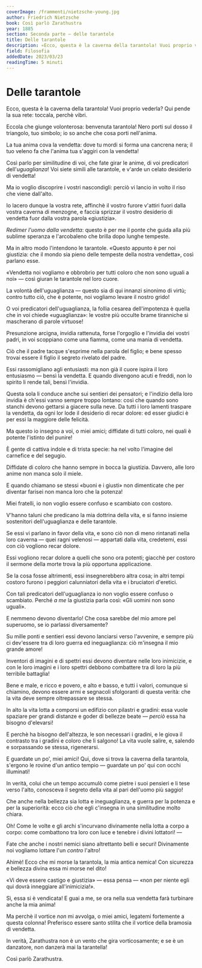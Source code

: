 ```yaml
---
coverImage: /frammenti/nietzsche-young.jpg
author: Friedrich Nietzsche
book: Così parlò Zarathustra 
year: 1885 
section: Seconda parte — delle tarantole
title: Delle tarantole
description: «Ecco, questa è la caverna della tarantola! Vuoi proprio vederla? Qui pende la sua rete. Toccala, perchè vibri. Eccola che giunge volonterosa; benvenuta tarantola!
field: Filosofia 
addedDate: 2023/03/23
readingTime: 5 minuti
---
```


# Delle tarantole

Ecco, questa è la caverna della tarantola! Vuoi proprio vederla? Qui pende la sua rete: toccala, perchè vibri.

Eccola che giunge volonterosa: benvenuta tarantola! Nero porti sul dosso il triangolo, tuo simbolo; io so anche che cosa porti nell'anima.

La tua anima cova la vendetta: dove tu mordi si forma una cancrena nera; il tuo veleno fa che l'anima tua s'aggiri con la vendetta!

Così parlo per similitudine di voi, che fate girar le anime, di voi predicatori dell'*uguaglianza*! Voi siete simili alle tarantole, e v'arde un celato desiderio di vendetta!

Ma io voglio discoprire i vostri nascondigli: perciò vi lancio in volto il riso che viene dall'alto.

Io lacero dunque la vostra rete, affinchè il vostro furore v'attiri fuori dalla vostra caverna di menzogne, e faccia sprizzar il vostro desiderio di vendetta fuor dalla vostra parola «giustizia».

*Redimer l'uomo dalla vendetta*: questo è per me il ponte che guida alla più sublime speranza e l'arcobaleno che brilla dopo lunghe tempeste.

Ma in altro modo l'intendono le tarantole. «Questo appunto è per noi giustizia: che il mondo sia pieno delle tempeste della nostra vendetta», così parlano esse.

«Vendetta noi vogliamo e obbrobrio per tutti coloro che non sono uguali a noi» — così giuran le tarantole nel loro cuore.

La volontà dell'uguaglianza — questo sia di qui innanzi sinonimo di virtù; contro tutto ciò, che è potente, noi vogliamo levare il nostro grido!

O voi predicatori dell'uguaglianza, la follia cesarea dell'impotenza è quella che in voi chiede «uguaglianza»: le vostre più occulte brame tiranniche si mascherano di parole virtuose!

Presunzione arcigna, invidia rattenuta, forse l'orgoglio e l'invidia dei vostri padri, in voi scoppiano come una fiamma, come una mania di vendetta.

Ciò che il padre tacque s'esprime nella parola del figlio; e bene spesso trovai essere il figlio il segreto rivelato del padre.

Essi rassomigliano agli entusiasti: ma non già il cuore ispira il loro entusiasmo — bensì la vendetta. E quando divengono acuti e freddi, non lo spirito li rende tali, bensì l'invidia.

Questa sola li conduce anche sui sentieri dei pensatori; e l'indizio della loro invidia è ch'essi vanno sempre troppo lontano: così che quando sono stanchi devono gettarsi a giacere sulla neve. Da tutti i loro lamenti traspare la vendetta, da ogni lor lode il desiderio di recar dolore: ed esser giudici è per essi la maggiore delle felicità.

Ma questo io insegno a voi, o miei amici; diffidate di tutti coloro, nei quali è potente l'istinto del punire!

È gente di cattiva indole e di trista specie: ha nel volto l'imagine del carnefice e del segugio.

Diffidate di coloro che hanno sempre in bocca la giustizia. Davvero, alle loro anime non manca solo il miele.

E quando chiamano se stessi «buoni e i giusti» non dimenticate che per diventar farisei non manca loro che la potenza!

Miei fratelli, io non voglio essere confuso e scambiato con costoro.

V'hanno taluni che predicano la mia dottrina della vita, e si fanno insieme sostenitori dell'uguaglianza e delle tarantole.

Se essi vi parlano in favor della vita, e sono ciò non di meno rintanati nella loro caverna — quei ragni velenosi — appartati dalla vita, credetemi, essi con ciò vogliono recar dolore.

Essi vogliono recar dolore a quelli che sono ora potenti; giacchè per costoro il sermone della morte trova la più opportuna applicazione.

Se la cosa fosse altrimenti, essi insegnerebbero altra cosa; in altri tempi costoro furono i peggiori calunniatori della vita e i bruciatori d'eretici.

Con tali predicatori dell'uguaglianza io non voglio essere confuso o scambiato. Perché *a me* la giustizia parla così: «Gli uomini non sono uguali».

E nemmeno devono diventarlo! Che cosa sarebbe del mio amore pel superuomo, se io parlassi diversamente?

Su mille ponti e sentieri essi devono lanciarsi verso l'avvenire, e sempre più ci dev'essere tra di loro guerra ed ineguaglianza: ciò m'insegna il mio grande amore!

Inventori di imagini e di spettri essi devono diventare nelle loro inimicizie, e con le loro imagini e i loro spettri debbono combattere tra di loro la più terribile battaglia!

Bene e male, e ricco e povero, e alto e basso, e tutti i valori, comunque si chiamino, devono essere armi e segnacoli sfolgoranti di questa verità: che la vita deve sempre oltrepassare se stessa.

In alto la vita lotta a comporsi un edifizio con pilastri e gradini: essa vuole spaziare per grandi distanze e goder di bellezze beate — *perciò* essa ha bisogno d'elevarsi!

E perchè ha bisogno dell'altezza, le son necessari i gradini, e le giova il contrasto tra i gradini e coloro che li salgono! La vita vuole salire, e, salendo e sorpassando se stessa, rigenerarsi.

E guardate un po', miei amici! Qui, dove si trova la caverna della tarantola, s'ergono le rovine d'un antico tempio — guardate un po' qui con occhi illuminati!

In verità, colui che un tempo accumulò come pietre i suoi pensieri e li tese verso l'alto, conosceva il segreto della vita al pari dell'uomo più saggio!

Che anche nella bellezza sia lotta e ineguaglianza, e guerra per la potenza e per la superiorità: ecco ciò che egli c'insegna in una similitudine molto chiara.

Oh! Come le volte e gli archi s'incurvano divinamente nella lotta a corpo a corpo: come combattono tra loro con luce e tenebre i divini lottatori! —

Fate che anche i nostri nemici siano altrettanto belli e securi! Divinamente noi vogliamo lottare l'un *contro* l'altro!

Ahimè! Ecco che mi morse la tarantola, la mia antica nemica! Con sicurezza e bellezza divina essa mi morse nel dito!

«Vi deve essere castigo e giustizia» — essa pensa — «non per niente egli qui dovrà inneggiare all'inimicizia!».

Sì, essa si è vendicata! E guai a me, se ora nella sua vendetta farà turbinare anche la mia anima!

Ma perchè il vortice *non* mi avvolga, o miei amici, legatemi fortemente a questa colonna! Preferisco essere santo stilita che il vortice della bramosia di vendetta.

In verità, Zarathustra non è un vento che gira vorticosamente; e se è un danzatore, non danzerà mai la tarantella!

Così parlò Zarathustra.
